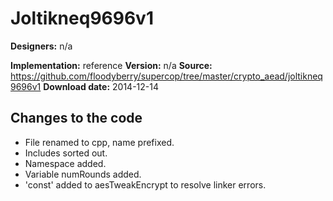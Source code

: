 # Joltikneq9696v1

**Designers:** n/a

**Implementation:** reference
**Version:** n/a
**Source:** https://github.com/floodyberry/supercop/tree/master/crypto_aead/joltikneq9696v1
**Download date:** 2014-12-14

## Changes to the code

* File renamed to cpp, name prefixed.
* Includes sorted out.
* Namespace added.
* Variable numRounds added.
* 'const' added to aesTweakEncrypt to resolve linker errors.